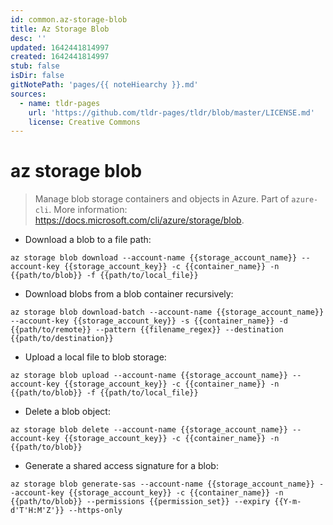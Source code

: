 ```yaml
---
id: common.az-storage-blob
title: Az Storage Blob
desc: ''
updated: 1642441814997
created: 1642441814997
stub: false
isDir: false
gitNotePath: 'pages/{{ noteHiearchy }}.md'
sources:
  - name: tldr-pages
    url: 'https://github.com/tldr-pages/tldr/blob/master/LICENSE.md'
    license: Creative Commons
---
```

# az storage blob

> Manage blob storage containers and objects in Azure.
> Part of `azure-cli`.
> More information: <https://docs.microsoft.com/cli/azure/storage/blob>.

- Download a blob to a file path:

`az storage blob download --account-name {{storage_account_name}} --account-key {{storage_account_key}} -c {{container_name}} -n {{path/to/blob}} -f {{path/to/local_file}}`

- Download blobs from a blob container recursively:

`az storage blob download-batch --account-name {{storage_account_name}} --account-key {{storage_account_key}} -s {{container_name}} -d {{path/to/remote}} --pattern {{filename_regex}} --destination {{path/to/destination}}`

- Upload a local file to blob storage:

`az storage blob upload --account-name {{storage_account_name}} --account-key {{storage_account_key}} -c {{container_name}} -n {{path/to/blob}} -f {{path/to/local_file}}`

- Delete a blob object:

`az storage blob delete --account-name {{storage_account_name}} --account-key {{storage_account_key}} -c {{container_name}} -n {{path/to/blob}}`

- Generate a shared access signature for a blob:

`az storage blob generate-sas --account-name {{storage_account_name}} --account-key {{storage_account_key}} -c {{container_name}} -n {{path/to/blob}} --permissions {{permission_set}} --expiry {{Y-m-d'T'H:M'Z'}} --https-only`

